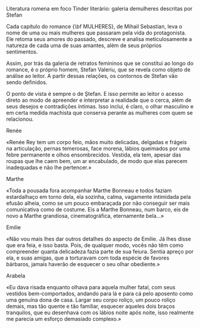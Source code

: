 Literatura romena em foco 
Tinder literário: galeria demulheres descritas por Stefan 

Cada capítulo do romance {\bf MULHERES}, de Mihail Sebastian, leva o nome de uma ou mais mulheres que passaram pela vida do protagonista. Ele retoma seus amores do passado, descreve e analisa meticulosamente a natureza de cada uma de suas  amantes, além de seus próprios sentimentos.

Assim, por trás da galeria de retratos femininos que se constitui ao longo do romance, é o próprio homem, Stefan Valeriu, que se revela como objeto de análise ao leitor. A partir dessas relações, os contornos de Stefan vão sendo definidos.


O ponto de vista é sempre o de Ştefan. E isso permite ao leitor o acesso direto ao modo de
apreender e interpretar a realidade que o cerca, além de seus desejos
e contradições íntimas. Isso inclui, é claro, o olhar masculino e em certa medida machista que conserva perante as mulheres com quem se relacionou.

Renée 

«Renée Rey tem um corpo feio, mãos muito delicadas, delgadas e frágeis na
articulação, pernas temerosas, face morena, lábios queimados por uma
febre permanente e olhos ensombrecidos. Vestida, ela tem, apesar das
roupas que lhe caem bem, um ar encabulado, de modo que elas parecem
inadequadas e não lhe pertencer.»

Marthe

«Toda a pousada fora acompanhar Marthe Bonneau e todos faziam estardalhaço em torno dela, ela
sozinha, calma, vagamente intimidada pela efusão alheia, como se um pouco embaraçada por não conseguir ser mais comunicativa como de costume. Eis a Marthe Bonneau, num barco, eis de novo a Marthe grandiosa, cinematográfica, eternamente bela...»

Emilie

«Não vou mais lhes dar outros detalhes do aspecto de Emilie. Já lhes disse que era feia, e isso basta. Pois, de qualquer modo, vocês não têm como compreender quanta delicadeza fazia parte de sua feiura. Sentia apreço por ela, e suas amigas, que a torturavam com toda espécie de favores bárbaros, jamais haverão de esquecer o seu olhar obediente.»

Arabela

«Eu dava risada enquanto olhava para aquela mulher fatal, com seus vestidos bem-comportados, andando para lá e para cá pelo aposento como uma genuína dona de casa. Largar seu corpo roliço, um pouco roliço demais, mas tão quente e tão familiar, esquecer aqueles dois braços tranquilos, que eu desenhava com os lábios noite após noite, isso realmente me parecia um esforço demasiado complexo.»
